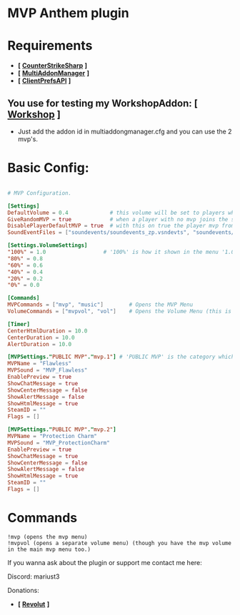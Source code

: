 # MVP Anthem plugin

# Requirements
- **[** [**CounterStrikeSharp**](https://github.com/roflmuffin/CounterStrikeSharp) **]**
- **[** [**MultiAddonManager**](https://github.com/Source2ZE/MultiAddonManager) **]**
- **[** [**ClientPrefsAPI**](https://github.com/Cruze03/Clientprefs) **]**

## You use for testing my WorkshopAddon: **[** [**Workshop**](https://steamcommunity.com/sharedfiles/filedetails/?id=3450055137) **]**
- Just add the addon id in multiaddongmanager.cfg and you can use the 2 mvp's.

# Basic Config:
```toml

# MVP Configuration.

[Settings]
DefaultVolume = 0.4             # this volume will be set to players who don't have one setted.
GiveRandomMVP = true            # when a player with no mvp joins the server, a random MVP is assinged to him.
DisablePlayerDefaultMVP = true  # with this on true the player mvp from steam will be disabled.
SoundEventFiles = ["soundevents/soundevents_zp.vsndevts", "soundevents/mvp_anthem.vsndevts"]            # VERY IMPORTANT: In order for the sounds to work you need to add the path for soundevent file here.

[Settings.VolumeSettings]
"100%" = 1.0                  # '100%' is how it shown in the menu '1.0' is the actual volume.
"80%" = 0.8
"60%" = 0.6
"40%" = 0.4
"20%" = 0.2
"0%" = 0.0

[Commands]
MVPCommands = ["mvp", "music"]        # Opens the MVP Menu
VolumeCommands = ["mvpvol", "vol"]    # Opens the Volume Menu (this is just a separate command)

[Timer]
CenterHtmlDuration = 10.0
CenterDuration = 10.0
AlertDuration = 10.0

[MVPSettings."PUBLIC MVP"."mvp.1"] # 'PUBLIC MVP' is the category which will be shown in the menu. 'mvp.1' is the key which u set the message too.
MVPName = "Flawless"
MVPSound = "MVP_Flawless"
EnablePreview = true
ShowChatMessage = true
ShowCenterMessage = false
ShowAlertMessage = false
ShowHtmlMessage = true
SteamID = ""
Flags = []

[MVPSettings."PUBLIC MVP"."mvp.2"]
MVPName = "Protection Charm"
MVPSound = "MVP_ProtectionCharm"
EnablePreview = true
ShowChatMessage = true
ShowCenterMessage = false
ShowAlertMessage = false
ShowHtmlMessage = true
SteamID = ""
Flags = []

```

# Commands
```
!mvp (opens the mvp menu)
!mvpvol (opens a separate volume menu) (though you have the mvp volume in the main mvp menu too.)
```

If you wanna ask about the plugin or support me contact me here:

Discord: mariust3

Donations:
- **[** [**Revolut**](revolut.me/dynutrqxrj) **]**